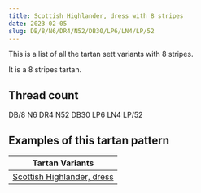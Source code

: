 ```yaml
---
title: Scottish Highlander, dress with 8 stripes
date: 2023-02-05
slug: DB/8/N6/DR4/N52/DB30/LP6/LN4/LP/52
---
```

This is a list of all the tartan sett variants with 8 stripes.

It is a 8 stripes tartan.


## Thread count
DB/8 N6 DR4 N52 DB30 LP6 LN4 LP/52

## Examples of this tartan pattern

| Tartan Variants |
|---------------|
| [Scottish Highlander, dress](/variants/db/8/n6/dr4/n52/db30/lp6/ln4/lp/52-db000050-dr802040-lne0e0e0-lpc0a0e0-n808080)||
